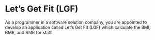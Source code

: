 # Let’s Get Fit (LGF)
As a programmer in a software solution
company, you are appointed to develop an application called Let’s Get Fit (LGF) which
calculate the BMI, BMR, and RMR for staff.
